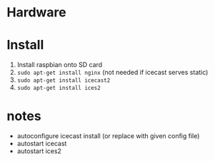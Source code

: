 # Hardware

# Install
1. Install raspbian onto SD card
2. `sudo apt-get install nginx` (not needed if icecast serves static)
3. `sudo apt-get install icecast2`
4. `sudo apt-get install ices2`




# notes

- autoconfigure icecast install (or replace with given config file)
- autostart icecast
- autostart ices2
